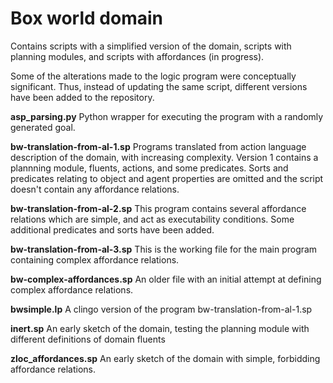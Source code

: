 # Box world domain

Contains scripts with a simplified version of the domain, scripts with planning modules, and scripts with affordances (in progress). 


Some of the alterations made to the logic program were conceptually significant. Thus, instead of updating the same script, different versions have been added to the repository. 

**asp_parsing.py**
Python wrapper for executing the program with a randomly generated goal. 

**bw-translation-from-al-1.sp**
Programs translated from action language description of the domain, with increasing complexity. Version 1 contains a plannning module, fluents, actions, and some predicates. 
Sorts and predicates relating to object and agent properties are omitted and the script doesn't contain any affordance relations. 

**bw-translation-from-al-2.sp**
This program contains several affordance relations which are simple, and act as executability conditions. Some additional predicates and sorts have been added. 

**bw-translation-from-al-3.sp**
This is the working file for the main program containing complex affordance relations. 

**bw-complex-affordances.sp**
An older file with an initial attempt at defining complex affordance relations. 

**bwsimple.lp**
A clingo version of the program bw-translation-from-al-1.sp

**inert.sp**
An early sketch of the domain, testing the planning module with different definitions of domain fluents 

**zloc_affordances.sp**
An early sketch of the domain with simple, forbidding affordance relations. 
